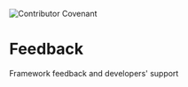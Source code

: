 ![Contributor Covenant](https://img.shields.io/badge/Contributor%20Covenant-v2.0%20adopted-ff69b4.svg)

# Feedback
Framework feedback and developers' support
